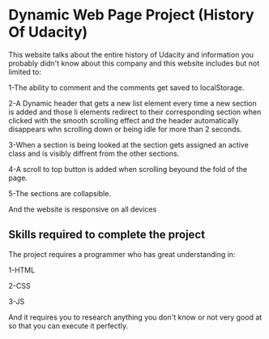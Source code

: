 # Dynamic Web Page Project (History Of Udacity)

This website talks about the entire history of Udacity and information you probably didn't know about this company and this website includes but not limited to:

1-The ability to comment and the comments get saved to localStorage.

2-A Dynamic header that gets a new list element every time a new section is added and those li elements redirect to their corresponding section when clicked with the smooth scrolling effect and the header automatically disappears whn scrolling down or being idle for more than 2 seconds.

3-When a section is being looked at the section gets assigned an active class and is visibly diffrent from the other sections.

4-A scroll to top button is added when scrolling beyound the fold of the page.

5-The sections are collapsible.

And the website is responsive on all devices 


## Skills required to complete the project

The project requires a programmer who has great understanding in:

1-HTML

2-CSS

3-JS

And it requires you to research anything you don't know or not very good at so that you can execute it perfectly.

